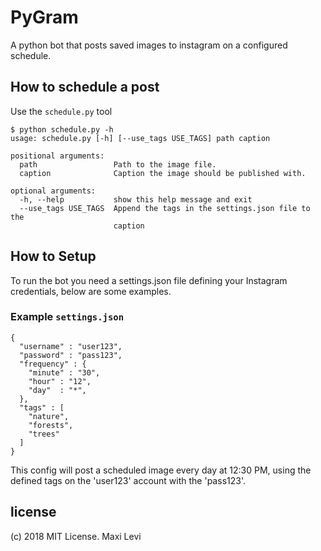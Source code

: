 # PyGram
A python bot that posts saved images to instagram on a configured schedule.

## How to schedule a post
Use the `schedule.py` tool
```
$ python schedule.py -h
usage: schedule.py [-h] [--use_tags USE_TAGS] path caption

positional arguments:
  path                 Path to the image file.
  caption              Caption the image should be published with.

optional arguments:
  -h, --help           show this help message and exit
  --use_tags USE_TAGS  Append the tags in the settings.json file to the
                       caption
```
## How to Setup
To run the bot you need a settings.json file defining your Instagram credentials, below are some examples.

### Example `settings.json`
```
{
  "username" : "user123",
  "password" : "pass123",
  "frequency" : {
    "minute" : "30",
    "hour" : "12",
    "day"  : "*",
  },
  "tags" : [
    "nature",
    "forests",
    "trees"
  ]
}
```
This config will post a scheduled image every day at 12:30 PM, using the defined tags on the 'user123' account with the 'pass123'.

## license
(c) 2018 MIT License. Maxi Levi
